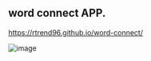 ## word connect APP.

https://rtrend96.github.io/word-connect/


![image](https://github.com/user-attachments/assets/7ac43352-c891-4ccb-896e-2c28f9cb6693)
